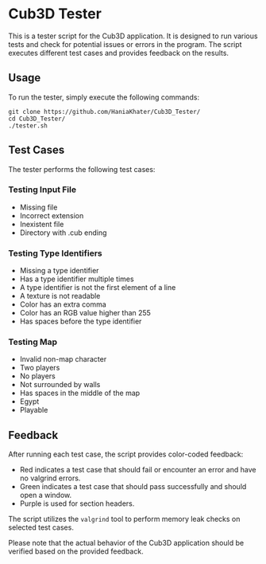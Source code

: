 # Cub3D Tester

This is a tester script for the Cub3D application. It is designed to run various tests and check for potential issues or errors in the program. The script executes different test cases and provides feedback on the results.

## Usage

To run the tester, simply execute the following commands:
```
git clone https://github.com/HaniaKhater/Cub3D_Tester/
cd Cub3D_Tester/
./tester.sh
```

## Test Cases

The tester performs the following test cases:

### Testing Input File
- Missing file
- Incorrect extension
- Inexistent file
- Directory with .cub ending

### Testing Type Identifiers
- Missing a type identifier
- Has a type identifier multiple times
- A type identifier is not the first element of a line
- A texture is not readable
- Color has an extra comma
- Color has an RGB value higher than 255
- Has spaces before the type identifier

### Testing Map
- Invalid non-map character
- Two players
- No players
- Not surrounded by walls
- Has spaces in the middle of the map
- Egypt
- Playable

## Feedback

After running each test case, the script provides color-coded feedback:
- Red indicates a test case that should fail or encounter an error and have no valgrind errors.
- Green indicates a test case that should pass successfully and should open a window.
- Purple is used for section headers.

The script utilizes the `valgrind` tool to perform memory leak checks on selected test cases.

Please note that the actual behavior of the Cub3D application should be verified based on the provided feedback.

